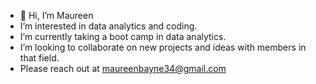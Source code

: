 - 👋 Hi, I’m Maureen
- I’m interested in data analytics and coding. 
- I’m currently taking a boot camp in data analytics. 
- I’m looking to collaborate on new projects and ideas with members in that field. 
- Please reach out at maureenbayne34@gmail.com
<!---
Maureen220/Maureen220 is a ✨ special ✨ repository because its `README.md` (this file) appears on your GitHub profile.
You can click the Preview link to take a look at your changes.
--->
